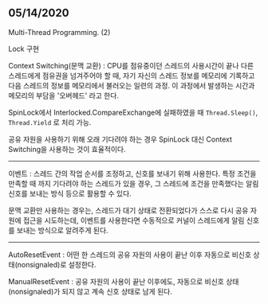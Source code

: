 ## 05/14/2020

Multi-Thread Programming. (2)

Lock 구현

Context Switching(문맥 교환) :
    CPU를 점유중이던 스레드의 사용시간이 끝나 다른 스레드에게 점유권을 넘겨주어야 할 때, 자기 자신의 스레드 정보를 메모리에 기록하고 다음 스레드의 정보를 메모리에서 불러오는 일련의 과정. 이 과정에서 발생하는 시간과 메모리의 부담을 '오버헤드' 라고 한다.

SpinLock에서 Interlocked.CompareExchange에 실패하였을 때 `Thread.Sleep()`, `Thread.Yield` 로 처리 가능.

공유 자원을 사용하기 위해 오래 기다려야 하는 경우 SpinLock 대신 Context Switching을 사용하는 것이 효율적이다.

---

이벤트 :
    스레드 간의 작업 순서를 조정하고, 신호를 보내기 위해 사용한다. 특정 조건을 만족할 때 까지 기다려야 하는 스레드가 있을 경우, 그 스레드에 조건을 만족했다는 알림 신호를 보내는 방식 등으로 활용할 수 있다.

문맥 교환만 사용하는 경우는, 스레드가 대기 상태로 전환되었다가 스스로 다시 공유 자원에 접근을 시도하는데, 이벤트를 사용한다면 수동적으로 커널이 스레드에게 알림 신호를 보내는 방식으로 알려주게 된다.

---

AutoResetEvent :
    어떤 한 스레드의 공유 자원의 사용이 끝난 이후 자동으로 비신호 상태(nonsignaled)로 설정한다.

ManualResetEvent :
    공유 자원의 사용이 끝난 이후에도, 자동으로 비신호 상태(nonsignaled)가 되지 않고 계속 신호 상태로 남게 된다.